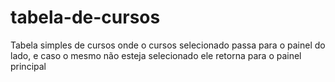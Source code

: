 # tabela-de-cursos
Tabela simples de cursos onde o cursos selecionado passa para o painel do lado, e caso o mesmo não esteja selecionado ele retorna para o painel principal
